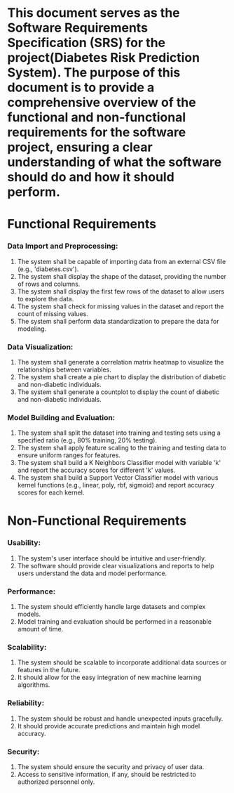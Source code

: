 # This document serves as the Software Requirements Specification (SRS) for the project(Diabetes Risk Prediction System). The purpose of this document is to provide a comprehensive overview of the functional and non-functional requirements for the software project, ensuring a clear understanding of what the software should do and how it should perform.

# Functional Requirements
### Data Import and Preprocessing: 
1. The system shall be capable of importing data from an external CSV file (e.g., 'diabetes.csv').
2. The system shall display the shape of the dataset, providing the number of rows and columns.
3. The system shall display the first few rows of the dataset to allow users to explore the data.
4. The system shall check for missing values in the dataset and report the count of missing values.
5. The system shall perform data standardization to prepare the data for modeling.


### Data Visualization: 
1. The system shall generate a correlation matrix heatmap to visualize the relationships between variables.
2. The system shall create a pie chart to display the distribution of diabetic and non-diabetic individuals.
3. The system shall generate a countplot to display the count of diabetic and non-diabetic individuals.

### Model Building and Evaluation: 
1. The system shall split the dataset into training and testing sets using a specified ratio (e.g., 80% training, 20% testing).
2. The system shall apply feature scaling to the training and testing data to ensure uniform ranges for features.
3. The system shall build a K Neighbors Classifier model with variable 'k' and report the accuracy scores for different 'k' values.
4. The system shall build a Support Vector Classifier model with various kernel functions (e.g., linear, poly, rbf, sigmoid) and report accuracy scores for each kernel.


# Non-Functional Requirements

### Usability: 
1. The system's user interface should be intuitive and user-friendly.
2. The software should provide clear visualizations and reports to help users understand the data and model performance.

### Performance: 
1. The system should efficiently handle large datasets and complex models.
2. Model training and evaluation should be performed in a reasonable amount of time.

### Scalability: 
1. The system should be scalable to incorporate additional data sources or features in the future.
2. It should allow for the easy integration of new machine learning algorithms.

### Reliability: 
1. The system should be robust and handle unexpected inputs gracefully.
2. It should provide accurate predictions and maintain high model accuracy.

### Security: 
1. The system should ensure the security and privacy of user data.
2. Access to sensitive information, if any, should be restricted to authorized personnel only.
